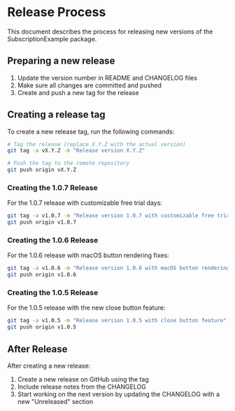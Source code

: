 # Release Process

This document describes the process for releasing new versions of the SubscriptionExample package.

## Preparing a new release

1. Update the version number in README and CHANGELOG files
2. Make sure all changes are committed and pushed
3. Create and push a new tag for the release

## Creating a release tag

To create a new release tag, run the following commands:

```bash
# Tag the release (replace X.Y.Z with the actual version)
git tag -a vX.Y.Z -m "Release version X.Y.Z"

# Push the tag to the remote repository
git push origin vX.Y.Z
```

### Creating the 1.0.7 Release

For the 1.0.7 release with customizable free trial days:

```bash
git tag -a v1.0.7 -m "Release version 1.0.7 with customizable free trial days"
git push origin v1.0.7
```

### Creating the 1.0.6 Release

For the 1.0.6 release with macOS button rendering fixes:

```bash
git tag -a v1.0.6 -m "Release version 1.0.6 with macOS button rendering fixes"
git push origin v1.0.6
```

### Creating the 1.0.5 Release

For the 1.0.5 release with the new close button feature:

```bash
git tag -a v1.0.5 -m "Release version 1.0.5 with close button feature"
git push origin v1.0.5
```

## After Release

After creating a new release:

1. Create a new release on GitHub using the tag
2. Include release notes from the CHANGELOG
3. Start working on the next version by updating the CHANGELOG with a new "Unreleased" section
